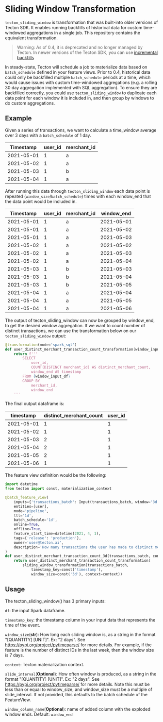 # Sliding Window Transformation

`tecton_sliding_window` is transformation that was built-into older versions of Tecton SDK. It enables running backfills 
of historical data for custom time-windowed aggregations in a single job. This repository contains the equivalent transformation.

>Warning:
>As of 0.4, it is deprecated and no longer managed by Tecton. In newer
versions of the Tecton SDK, you can use [incremental backfills](https://docs.tecton.ai/latest/overviews/framework/feature_views/batch/incremental_backfills.html)

In steady-state, Tecton will schedule a job to materialize data based on `batch_schedule` defined in your feature views. Prior to 0.4, historical
data could only be backfilled multiple `batch_schedule` periods at a time, which would cause issues with custom time-windowed aggregations (e.g. a rolling 30 day aggregation implemented with SQL aggregation). 
To ensure they are backfilled correctly, you could use `tecton_sliding_window` to duplicate each data point for each window it is included in, and then group by windows to do 
custom aggregations.

## Example
Given a series of transactions, we want to calculate a time_window average over 3 days with a `batch_schedule` of 1 day.

| Timestamp  | user_id | merchant_id |
|------------|---------|-------------|
| 2021-05-01 | 1       | a           |
| 2021-05-02 | 1       | a           |
| 2021-05-03 | 1       | b           |
| 2021-05-04 | 1       | a           |

After running this data through `tecton_sliding_window` each data point is repeated (`window_size`/`batch_schedule`) times
with each window_end that the data point would be included in.

| Timestamp  |  user_id | merchant_id | window_end |
|------------|---------|-------------|------------|
| 2021-05-01 | 1       | a           | 2021-05-01 |
| 2021-05-01 | 1       | a           | 2021-05-02 |
| 2021-05-01 | 1       | a           | 2021-05-03 |
| 2021-05-02 | 1       | a           | 2021-05-02 |
| 2021-05-02 | 1       | a           | 2021-05-03 |
| 2021-05-02 | 1       | a           | 2021-05-04 |
| 2021-05-03 | 1       | b           | 2021-05-03 |
| 2021-05-03 | 1       | b           | 2021-05-04 |
| 2021-05-03 | 1       | b           | 2021-05-05 |
| 2021-05-04 | 1       | a           | 2021-05-04 |
| 2021-05-04 | 1       | a           | 2021-05-05 |
| 2021-05-04 | 1       | a           | 2021-05-06 |

The output of tecton_sliding_window can now be grouped by window_end, to get the desired window aggregation. If we want to
count number of distinct transactions, we can use the transformation below on our `tecton_sliding_window` output:
```python
@transformation(mode='spark_sql')
def user_distinct_merchant_transaction_count_transformation(window_input_df):
    return f'''
        SELECT
            user_id,
            COUNT(DISTINCT merchant_id) AS distinct_merchant_count,
            window_end AS timestamp
        FROM {window_input_df}
        GROUP BY
            merchant_id,
            window_end
    '''
```

The final output dataframe is:

| timestamp  | distinct_merchant_count | user_id |
|------------|-------------------------|---------|
| 2021-05-01 | 1                       | 1       | 
| 2021-05-02 | 1                       | 1       |
| 2021-05-03 | 2                       | 1       |
| 2021-05-04 | 2                       | 1       |
| 2021-05-05 | 2                       | 1       |
| 2021-05-06 | 1                       | 1       |


The feature view definition would be the following:

```python
import datetime
from tecton import const, materialization_context

@batch_feature_view(
    inputs={'transactions_batch': Input(transactions_batch, window='3d')},
    entities=[user],
    mode='pipeline',
    ttl='1d',
    batch_schedule='1d',
    online=True,
    offline=True,
    feature_start_time=datetime(2021, 4, 1),
    tags={'release': 'production'},
    owner='user@tecton.ai',
    description='How many transactions the user has made to distinct merchants in the last 3 days.'
)
def user_distinct_merchant_transaction_count_3d(transactions_batch, context=materialization_context()):
    return user_distinct_merchant_transaction_count_transformation(
        sliding_window_transformation(transactions_batch,
            timestamp_key=const('timestamp'),
            window_size=const('3d'), context=context))
```
## Usage
The tecton_sliding_window() has 3 primary inputs:

`df`: the input Spark dataframe.

`timestamp_key`: the timestamp column in your input data that represents the time of the event.

`window_size`(**str**): How long each sliding window is, as a string in the format "[QUANTITY] [UNIT]".
            Ex: "2 days". See https://pypi.org/project/pytimeparse/ for more details. For example, if the feature is the number of distinct IDs in the last week, then the window size is 7 days.

`context`: Tecton materialization context.

`slide_interval`(**Optional**): How often window is produced, as a string in the format "[QUANTITY] [UNIT]".
            Ex: "2 days". See https://pypi.org/project/pytimeparse/ for more details.
            Note this must be less than or equal to window_size, and window_size must be a multiple of slide_interval.
            If not provided, this defaults to the batch schedule of the FeatureView.

`window_column_name`(**Optional**): name of added column with the exploded window ends. Default: `window_end`
